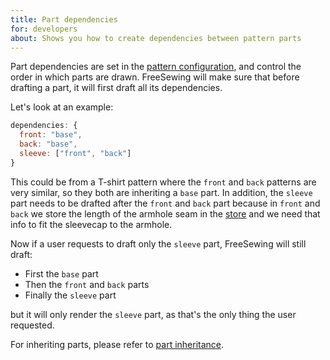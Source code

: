 ```yaml
---
title: Part dependencies
for: developers
about: Shows you how to create dependencies between pattern parts
---
```


Part dependencies are set in the [pattern configuration](/reference/api/config), and
control the order in which parts are drawn. FreeSewing will make sure
that before drafting a part, it will first draft all its dependencies.

Let's look at an example:

```js
dependencies: {
  front: "base",
  back: "base",
  sleeve: ["front", "back"]
}
```

This could be from a T-shirt pattern where the `front` and `back` patterns are very similar,
so they both are inheriting a `base` part.
In addition, the `sleeve` part needs to be drafted after the `front` and `back` part because
in `front` and `back` we store the length of the armhole seam in the [store](/reference/api/store) and
we need that info to fit the sleevecap to the armhole.

Now if a user requests to draft only the `sleeve` part, FreeSewing will still draft:

- First the `base` part
- Then the `front` and `back` parts
- Finally the `sleeve` part

but it will only render the `sleeve` part, as that's the only thing the user requested.

<Note>

For inheriting parts, please refer to [part inheritance](/howtos/code/inject/).

</Note>
